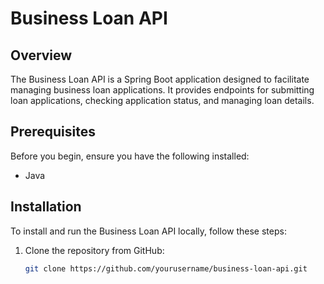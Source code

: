# Business Loan API

## Overview

The Business Loan API is a Spring Boot application designed to facilitate managing business loan applications. It provides endpoints for submitting loan applications, checking application status, and managing loan details.

## Prerequisites

Before you begin, ensure you have the following installed:
- Java 

## Installation

To install and run the Business Loan API locally, follow these steps:

1. Clone the repository from GitHub:
   ```bash
   git clone https://github.com/yourusername/business-loan-api.git
